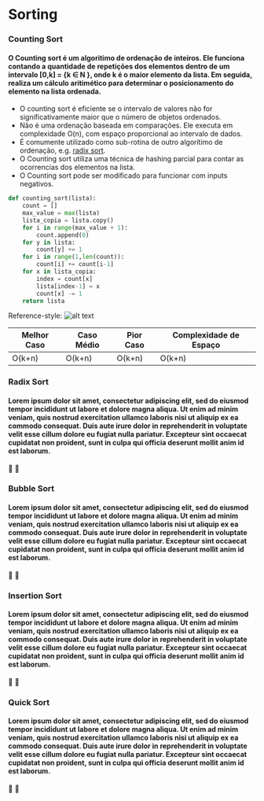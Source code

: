 # Sorting

### <a name="counting"></a>Counting Sort


#### O Counting sort é um algoritimo de ordenação de inteiros. Ele funciona contando a quantidade de repetições dos elementos dentro de um intervalo [0,k] = {k ∈ N }, onde k é o maior elemento da lista. Em seguida, realiza um cálculo aritimético para determinar o posicionamento do elemento na lista ordenada.

* O counting sort é eficiente se o intervalo de valores não for significativamente maior que o número de objetos ordenados.
* Não é uma ordenação baseada em comparações. Ele executa em complexidade O(n), com espaço proporcional ao intervalo de dados.
* É comumente utilizado como sub-rotina de outro algorítimo de ordenação, e.g. [radix sort](#radix).
* O Counting sort utiliza uma técnica de hashing parcial para contar as ocorrencias dos elementos na lista.
* O Counting sort pode ser modificado para funcionar com inputs negativos.

```python 
def counting_sort(lista):
    count = []
    max_value = max(lista)
    lista_copia = lista.copy()
    for i in range(max_value + 1):
        count.append(0)    
    for y in lista:
        count[y] += 1
    for i in range(1,len(count)):
        count[i] += count[i-1]
    for x in lista_copia:
        index = count[x]
        lista[index-1] = x
        count[x] -= 1
    return lista
```

[logo]: https://github.com/fffeiip/Algoritimos-em-Python/tree/master/Sorting/assets/hrUDdYC7OH-countingsort.gif "Counting Sort"

Reference-style: 
![alt text][logo]



Melhor Caso| Caso Médio | Pior Caso | Complexidade de Espaço  
------- | ------- |----|-------
O(k+n) | O(k+n) | O(k+n) |O(k+n)


### <a name="radix"></a> Radix Sort
#### Lorem ipsum dolor sit amet, consectetur adipiscing elit, sed do eiusmod tempor incididunt ut labore et dolore magna aliqua. Ut enim ad minim veniam, quis nostrud exercitation ullamco laboris nisi ut aliquip ex ea commodo consequat. Duis aute irure dolor in reprehenderit in voluptate velit esse cillum dolore eu fugiat nulla pariatur. Excepteur sint occaecat cupidatat non proident, sunt in culpa qui officia deserunt mollit anim id est laborum.

:construction: :construction:

### <a name="bubble"></a> Bubble Sort
#### Lorem ipsum dolor sit amet, consectetur adipiscing elit, sed do eiusmod tempor incididunt ut labore et dolore magna aliqua. Ut enim ad minim veniam, quis nostrud exercitation ullamco laboris nisi ut aliquip ex ea commodo consequat. Duis aute irure dolor in reprehenderit in voluptate velit esse cillum dolore eu fugiat nulla pariatur. Excepteur sint occaecat cupidatat non proident, sunt in culpa qui officia deserunt mollit anim id est laborum.

:construction: :construction:

### <a name="insertion"></a> Insertion Sort
#### Lorem ipsum dolor sit amet, consectetur adipiscing elit, sed do eiusmod tempor incididunt ut labore et dolore magna aliqua. Ut enim ad minim veniam, quis nostrud exercitation ullamco laboris nisi ut aliquip ex ea commodo consequat. Duis aute irure dolor in reprehenderit in voluptate velit esse cillum dolore eu fugiat nulla pariatur. Excepteur sint occaecat cupidatat non proident, sunt in culpa qui officia deserunt mollit anim id est laborum.

:construction: :construction:

### <a name="quick"></a> Quick Sort
#### Lorem ipsum dolor sit amet, consectetur adipiscing elit, sed do eiusmod tempor incididunt ut labore et dolore magna aliqua. Ut enim ad minim veniam, quis nostrud exercitation ullamco laboris nisi ut aliquip ex ea commodo consequat. Duis aute irure dolor in reprehenderit in voluptate velit esse cillum dolore eu fugiat nulla pariatur. Excepteur sint occaecat cupidatat non proident, sunt in culpa qui officia deserunt mollit anim id est laborum.

:construction: :construction: